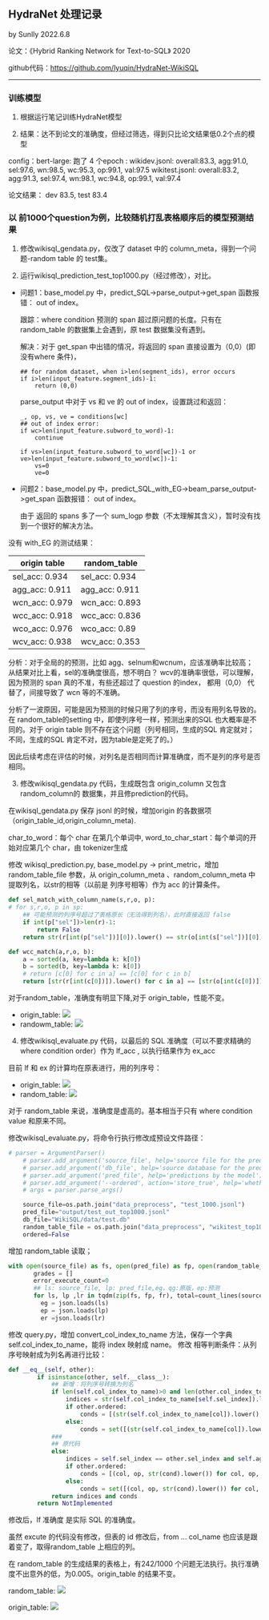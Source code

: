 ## HydraNet 处理记录

by Sunlly
2022.6.8

论文：《Hybrid Ranking Network for Text-to-SQL》 2020

github代码：https://github.com/lyuqin/HydraNet-WikiSQL

---

### 训练模型

1. 根据运行笔记训练HydraNet模型

2. 结果：达不到论文的准确度，但经过筛选，得到只比论文结果低0.2个点的模型

config：bert-large:
跑了 4 个epoch :
wikidev.jsonl: overall:83.3, agg:91.0, sel:97.6, wn:98.5, wc:95.3, op:99.1, val:97.5
wikitest.jsonl: overall:83.2, agg:91.3, sel:97.4, wn:98.1, wc:94.8, op:99.1, val:97.4

论文结果：
dev 83.5, test 83.4

### 以 前1000个question为例，比较随机打乱表格顺序后的模型预测结果

1. 修改wikisql_gendata.py，仅改了 dataset 中的 column_meta，得到一个问题-random table 的 test集。

2. 运行wikisql_prediction_test_top1000.py（经过修改），对比。

+ 问题1：base_model.py 中，predict_SQL->parse_output->get_span 函数报错：
  out of index。

  跟踪：where condition 预测的 span 超过原问题的长度。只有在 random_table 的数据集上会遇到，原 test 数据集没有遇到。

  解决：对于 get_span 中出错的情况，将返回的 span 直接设置为（0,0）(即没有where 条件)，
  ```
  ## for random dataset, when i>len(segment_ids), error occurs
  if i>len(input_feature.segment_ids)-1:
      return (0,0)
  ```
  parse_output 中对于 vs 和 ve 的 out of index，设置跳过和返回：
  ```
  _, op, vs, ve = conditions[wc]
  ## out of index error:
  if wc>len(input_feature.subword_to_word)-1:
      continue

  if vs>len(input_feature.subword_to_word[wc])-1 or ve>len(input_feature.subword_to_word[wc])-1:
      vs=0
      ve=0
  ```

+ 问题2：base_model.py 中，predict_SQL_with_EG->beam_parse_output->get_span 函数报错：
    out of index。

    由于 返回的 spans 多了一个 sum_logp 参数（不太理解其含义），暂时没有找到一个很好的解决方法。


没有 with_EG 的测试结果：

| origin table   | random_table   |
| -------------- | -------------- |
| sel_acc: 0.934 | sel_acc: 0.934 |
| agg_acc: 0.911 | agg_acc: 0.911 |
| wcn_acc: 0.979 | wcn_acc: 0.893 |
| wcc_acc: 0.918 | wcc_acc: 0.836 |
| wco_acc: 0.976 | wco_acc: 0.89  |
| wcv_acc: 0.938 | wcv_acc: 0.353 |

分析：对于全局的的预测，比如 agg、selnum和wcnum，应该准确率比较高；
从结果对比上看，sel的准确度很高，想不明白？
wcv的准确率很低，可以理解，因为预测的 span 真的不准，有些还超过了 question 的index， 都用（0,0） 代替了，间接导致了 wcn 等的不准确。

分析了一波原因，可能是因为预测的时候只用了列的序号，而没有用列名导致的。在 random_table的setting 中，即使列序号一样，预测出来的SQL 也大概率是不同的。对于 origin table 则不存在这个问题（列号相同，生成的SQL 肯定就对；不同，生成的SQL 肯定不对，因为table是定死了的。）

因此后续考虑在评估的时候，对列名是否相同而计算准确度，而不是列的序号是否相同。

3. 修改wikisql_gendata.py 代码，生成既包含 origin_column 又包含 random_column的 数据集，并且修prediction的代码。

在wikisql_gendata.py 保存 jsonl 的时候，增加origin 的各数据项（origin_table_id,origin_column_meta).

char_to_word：每个 char 在第几个单词中, word_to_char_start：每个单词的开始对应第几个 char，由 tokenizer生成

  修改 wikisql_prediction.py, base_model.py -> print_metric，增加 random_table_file 参数，从 origin_column_meta 、random_column_meta 中提取列名，以str的相等（以前是 列序号相等）作为 acc 的计算条件。

```python
def sel_match_with_column_name(s,r,o, p):
# for s,r,o, p in sp:
    ## 可能预测的列序号超过了表格原长（无法得到列名），此时直接返回 false
    if int(p["sel"])>len(r)-1:
        return False
    return str(r[int(p["sel"])][0]).lower() == str(o[int(s["sel"])][0]).lower()

def wcc_match(a,r,o, b):
    a = sorted(a, key=lambda k: k[0])
    b = sorted(b, key=lambda k: k[0])
    # return [c[0] for c in a] == [c[0] for c in b]
    return [str(r[int(c[0])]).lower() for c in a] == [str(o[int(c[0])]).lower() for c in b]
```
  对于random_table，准确度有明显下降,对于 origin_table，性能不变。
  + origin_table:
  ![](assets/HydraNet处理记录-3e76b825.png)
  + randowm_table:
  ![](assets/HydraNet处理记录-6050b0a2.png)

4. 修改wikisql_evaluate.py 代码，以最后的 SQL 准确度（可以不要求精确的 where condition order）作为 lf_acc , 以执行结果作为 ex_acc

目前 lf 和 ex 的计算均在原表进行，用的列序号：
+ origin_table:
![](assets/HydraNet处理记录-3c725689.png)
+ random_table:
![](assets/HydraNet处理记录-3fd96c83.png)

对于 random_table 来说，准确度是虚高的。基本相当于只有 where condition value 和原来不同。

修改wikisql_evaluate.py，将命令行执行修改成预设文件路径：
```python
# parser = ArgumentParser()
    # parser.add_argument('source_file', help='source file for the prediction')
    # parser.add_argument('db_file', help='source database for the prediction')
    # parser.add_argument('pred_file', help='predictions by the model')
    # parser.add_argument('--ordered', action='store_true', help='whether the exact match should consider the order of conditions')
    # args = parser.parse_args()

    source_file=os.path.join("data_preprocess", "test_1000.jsonl")
    pred_file="output/test_out_top1000.jsonl"
    db_file="WikiSQL/data/test.db"
    random_table_file = os.path.join("data_preprocess", "wikitest_top1000_random.jsonl")
    ordered=False
  ```

增加 random_table 读取；
```python
with open(source_file) as fs, open(pred_file) as fp, open(random_table_file) as fr:
       grades = []
       error_execute_count=0
       ## ls: source_file, lp: pred_file,eg，qg:原版，ep:预测
       for ls, lp ,lr in tqdm(zip(fs, fp, fr), total=count_lines(source_file)):
         eg = json.loads(ls)
         ep = json.loads(lp)
         er =json.loads(lr)
```
修改 query.py，增加 convert_col_index_to_name 方法，保存一个字典 self.col_index_to_name，能将 index 映射成 name。
修改 相等判断条件：从列序号映射成为列名再进行比较：
```python
def __eq__(self, other):
        if isinstance(other, self.__class__):
            ## 新增：将列序号转换为列名
            if len(self.col_index_to_name)>0 and len(other.col_index_to_name)>0:
                indices = str(self.col_index_to_name[self.sel_index]).lower() == str(other.col_index_to_name[other.sel_index]).lower() and self.agg_index == other.agg_index
                if other.ordered:
                    conds = [(str(self.col_index_to_name[col]).lower(), op, str(cond).lower()) for col, op, cond in self.conditions] == [(str(other.col_index_to_name[col]).lower(), op, str(cond).lower()) for col, op, cond in other.conditions]
                else:
                    conds = set([(str(self.col_index_to_name[col]).lower(), op, str(cond).lower()) for col, op, cond in self.conditions]) == set([(str(other.col_index_to_name[col]).lower(), op, str(cond).lower()) for col, op, cond in other.conditions])
            ###
            ## 原代码
            else:
                indices = self.sel_index == other.sel_index and self.agg_index == other.agg_index
                if other.ordered:
                    conds = [(col, op, str(cond).lower()) for col, op, cond in self.conditions] == [(col, op, str(cond).lower()) for col, op, cond in other.conditions]
                else:
                    conds = set([(col, op, str(cond).lower()) for col, op, cond in self.conditions]) == set([(col, op, str(cond).lower()) for col, op, cond in other.conditions])
            return indices and conds
        return NotImplemented
```
修改后，lf 准确度 是实际 SQL 的准确度。

虽然 excute 的代码没有修改，但表的 id 修改后，from ... col_name 也应该是跟着变了，取得random_table 上相应的列。

在 random_table 的生成结果的表格上，有242/1000 个问题无法执行。执行准确度不出意外的低，为0.005。origin_table 的结果不变。

random_table:
![](assets/HydraNet处理记录-bee0c41c.png)

origin_table:
![](assets/HydraNet处理记录-e510de95.png)
